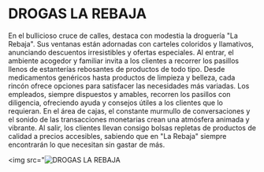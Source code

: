 # **DROGAS LA REBAJA**
<div styles="text-align: justify;">
En el bullicioso cruce de calles, destaca con modestia la droguería "La Rebaja". Sus ventanas están adornadas con carteles coloridos y llamativos, anunciando descuentos irresistibles y ofertas especiales. Al entrar, el ambiente acogedor y familiar invita a los clientes a recorrer los pasillos llenos de estanterías rebosantes de productos de todo tipo. Desde medicamentos genéricos hasta productos de limpieza y belleza, cada rincón ofrece opciones para satisfacer las necesidades más variadas. Los empleados, siempre dispuestos y amables, recorren los pasillos con diligencia, ofreciendo ayuda y consejos útiles a los clientes que lo requieran. En el área de cajas, el constante murmullo de conversaciones y el sonido de las transacciones monetarias crean una atmósfera animada y vibrante. Al salir, los clientes llevan consigo bolsas repletas de productos de calidad a precios accesibles, sabiendo que en "La Rebaja" siempre encontrarán lo que necesitan sin gastar de más.
</div>

<img src="![DROGAS LA REBAJA](https://static.vecteezy.com/system/resources/previews/021/113/519/non_2x/hand-drawing-of-samurai-warrior-with-samurai-word-write-in-kanji-vector.jpg)

